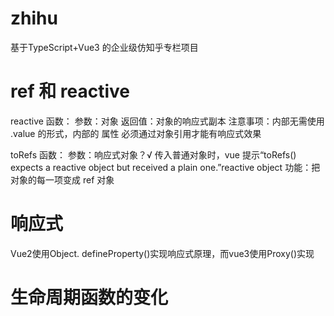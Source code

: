# zhihu
 基于TypeScript+Vue3 的企业级仿知乎专栏项目

# ref 和 reactive
reactive 函数：
参数：对象
返回值：对象的响应式副本
注意事项：内部无需使用 .value 的形式，内部的 属性 必须通过对象引用才能有响应式效果

toRefs 函数：
参数：响应式对象？√ 传入普通对象时，vue 提示“toRefs() expects a reactive object but received a plain one.”reactive object
功能：把对象的每一项变成 ref 对象

# 响应式
Vue2使用Object. defineProperty()实现响应式原理，而vue3使用Proxy()实现

# 生命周期函数的变化